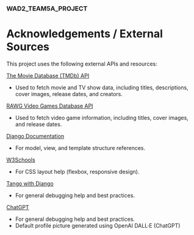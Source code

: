 ### WAD2_TEAM5A_PROJECT
# Acknowledgements / External Sources
This project uses the following external APIs and resources:

[The Movie Database (TMDb) API](https://developer.themoviedb.org/reference/intro/getting-started)
- Used to fetch movie and TV show data, including titles, descriptions, cover images, release dates, and creators.

[RAWG Video Games Database API](https://api.rawg.io/docs/)
- Used to fetch video game information, including titles, cover images, and release dates.

[Django Documentation](https://docs.djangoproject.com/en/4.2/)
- For model, view, and template structure references.

[W3Schools](https://www.w3schools.com/css/)
- For CSS layout help (flexbox, responsive design).

[Tango with Django](https://www.tangowithdjango.com/) 
- For general debugging help and best practices.

[ChatGPT](https://chat.openai.com/)
- For general debugging help and best practices.
- Default profile picture generated using OpenAI DALL·E (ChatGPT)
